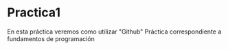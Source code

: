 # Practica1
En esta práctica veremos como utilizar "Github"
Práctica correspondiente a fundamentos de programación
